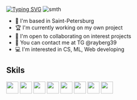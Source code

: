 [![Typing SVG](https://readme-typing-svg.herokuapp.com?font=Fira+Code&weight=800&pause=1000&background=4FFFE900&width=435&lines=Hey%2C+I'm+Danila!;And+I'm+a+student+of+cyber+security+)](https://git.io/typing-svg)
![smth](https://user-images.githubusercontent.com/74038190/225813708-98b745f2-7d22-48cf-9150-083f1b00d6c9.gif)
- 🛟 I'm based in Saint-Petersburg
- 🏆 I'm currently working on my own project
- 🏁 I'm open to collaborating on interest projects
- 📱 You can contact me at TG @rayberg39
- 💻 I'm interested in CS, ML, Web developing 
## Skils 
<span>
  <img height="32" width="32" src="https://cdn.simpleicons.org/selenium" />
  <img height="32" width="32" src="https://cdn.simpleicons.org/python" />
  <img height="32" width="32" src="https://cdn.simpleicons.org/git"/>
  <img height="32" width="32" src="https://cdn.simpleicons.org/postgresql"/>
  <img height="32" width="32" src="https://cdn.simpleicons.org/go"/>
  <img height="32" width="32" src="https://cdn.simpleicons.org/apple"/>
  <img height="32" width="32" src="https://cdn.simpleicons.org/linux"/>
  <img height="32" width="32" src="https://cdn.simpleicons.org/gnubash"/>
</span>


